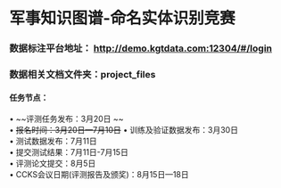 # 军事知识图谱-命名实体识别竞赛
### 数据标注平台地址： http://demo.kgtdata.com:12304/#/login
### 数据相关文档文件夹：project_files    

#### 任务节点：
•	~~评测任务发布：3月20日 ~~  
•	~~报名时间：3月20日—7月10日~~
•	训练及验证数据发布：3月30日  
•	测试数据发布：7月11日  
•	提交测试结果：7月11日-7月15日  
•	评测论文提交：8月5日  
•	CCKS会议日期(评测报告及颁奖)：8月15日—18日


